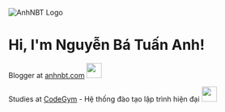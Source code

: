 ![AnhNBT Logo](https://anhnbt.com/images/logo-anhnbt.png)
# Hi, I'm Nguyễn Bá Tuấn Anh!</h2>
Blogger at [anhnbt.com](https://anhnbt.com/) <img src="https://media.giphy.com/media/WUlplcMpOCEmTGBtBW/giphy.gif" width="30">

Studies at [CodeGym](https://codegym.vn/) - Hệ thống đào tạo lập trình hiện đại <img src="https://media.giphy.com/media/fYSnHlufseco8Fh93Z/giphy.gif" width="30"></em></p>
